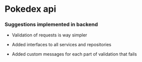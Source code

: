 # Pokedex api

### Suggestions implemented in backend

-   Validation of requests is way simpler

-   Added interfaces to all services and repositories

-   Added custom messages for each part of validation that fails
